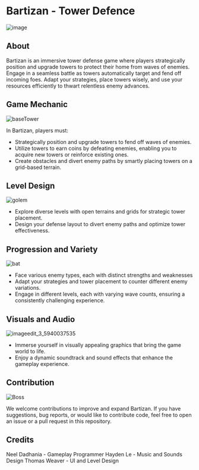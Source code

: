 # Bartizan - Tower Defence

![image](https://github.com/Tweaver347/Bartizan-Tower-Defence-Game/assets/74430398/9509665a-5e35-4191-84d3-42ecc026859e)


## About

Bartizan is an immersive tower defense game where players strategically position and upgrade towers to protect their home from waves of enemies. Engage in a seamless battle as towers automatically target and fend off incoming foes. Adapt your strategies, place towers wisely, and use your resources efficiently to thwart relentless enemy advances.

## Game Mechanic
![baseTower](https://github.com/Tweaver347/Bartizan-Tower-Defence-Game/assets/74430398/18600dca-cfad-4efc-95f3-edeeb9abacc8)

In Bartizan, players must:

- Strategically position and upgrade towers to fend off waves of enemies.
- Utilize towers to earn coins by defeating enemies, enabling you to acquire new towers or reinforce existing ones.
- Create obstacles and divert enemy paths by smartly placing towers on a grid-based terrain.

## Level Design
![golem](https://github.com/Tweaver347/Bartizan-Tower-Defence-Game/assets/74430398/37b7dc30-612e-4187-81a1-29e7c37c75c8)
- Explore diverse levels with open terrains and grids for strategic tower placement.
- Design your defense layout to divert enemy paths and optimize tower effectiveness.

## Progression and Variety
![bat](https://github.com/Tweaver347/Bartizan-Tower-Defence-Game/assets/74430398/dce0ecb1-37b9-4972-a9d5-7b2901c0c41e)
- Face various enemy types, each with distinct strengths and weaknesses
- Adapt your strategies and tower placement to counter different enemy variations.
- Engage in different levels, each with varying wave counts, ensuring a consistently challenging experience.

## Visuals and Audio
![imageedit_3_5940037535](https://github.com/Tweaver347/Bartizan-Tower-Defence-Game/assets/74430398/dbfc8481-7e24-42c3-8ce8-85f47d21b935)

- Immerse yourself in visually appealing graphics that bring the game world to life.
- Enjoy a dynamic soundtrack and sound effects that enhance the gameplay experience.

## Contribution
![Boss](https://github.com/Tweaver347/Bartizan-Tower-Defence-Game/assets/74430398/5f7a5873-36f9-48f0-8cb8-9efc6c39d245)

We welcome contributions to improve and expand Bartizan. If you have suggestions, bug reports, or would like to contribute code, feel free to open an issue or a pull request in this repository.

## Credits

Neel Dadhania - Gameplay Programmer
Hayden Le - Music and Sounds Design
Thomas Weaver - UI and Level Design
